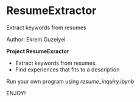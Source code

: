# ResumeExtractor
Extract keywords from resumes


Author: Ekrem Guzelyel

__Project ResumeExractor__
- Extract keywords from resumes.
- Find experiences that fits to a description

Run your own program using _resume_inquiry.ipynb_

ENJOY!
